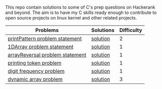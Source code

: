 This repo contain solutions to some of C's prep questions on Hackerank and beyond.
The aim is to have my C skills ready enough to contribute to open source projects on linux kernel and other related projects.

| Problems | Solutions | Difficulty |
|----------|-----------| ---------- |
| [printPattern problem statement](https://www.hackerrank.com/challenges/printing-pattern-2?isFullScreen=true) | [solution](https://github.com/streetCoderr/30-Days-Of-C/blob/main/printPattern.c) | 2 |
| [1DArray problem statement](https://www.hackerrank.com/challenges/1d-arrays-in-c/problem?isFullScreen=true) | [solution](https://github.com/streetCoderr/30-Days-Of-C/blob/main/1DArray.c) | 1 |
| [arrayReversal problem statement](https://www.hackerrank.com/challenges/reverse-array-c/problem?isFullScreen=true) | [solution](https://github.com/streetCoderr/30-Days-Of-C/blob/main/arrayReversal.c) | 1 |
| [printing token problem](https://www.hackerrank.com/challenges/printing-tokens-/problem?isFullScreen=true) | [solution](https://github.com/streetCoderr/30-Days-Of-C/blob/main/printToken.c) | 1 |
| [digit frequency problem](https://www.hackerrank.com/challenges/frequency-of-digits-1/problem?isFullScreen=true) | [solution](https://github.com/streetCoderr/30-Days-Of-C/blob/main/digitFrequency.c) | 1 |
| [dynamic array problem](https://www.hackerrank.com/challenges/dynamic-array-in-c/problem?isFullScreen=true) | [solution](https://github.com/streetCoderr/30-Days-Of-C/blob/main/dynamicArray.c) | 3 |

